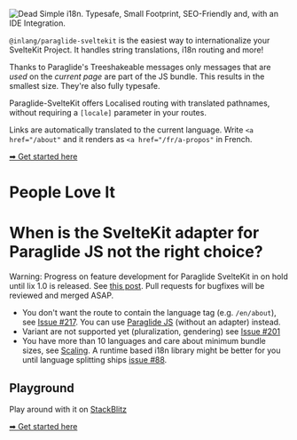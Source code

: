 ![Dead Simple i18n. Typesafe, Small Footprint, SEO-Friendly and, with an IDE Integration.](https://cdn.jsdelivr.net/gh/opral/monorepo@latest/inlang/source-code/paraglide/paraglide-sveltekit/assets/og.png)

<doc-features>
<doc-feature text-color="#0F172A" color="#E1EFF7" title="Internationalized Routing" image="https://cdn.jsdelivr.net/gh/opral/monorepo@latest/inlang/source-code/paraglide/paraglide-next/assets/i18n-routing.png"></doc-feature>
<doc-feature text-color="#0F172A" color="#E1EFF7" title="Tiny Bundle Size" image="https://cdn.jsdelivr.net/gh/opral/monorepo@latest/inlang/source-code/paraglide/paraglide-next/assets/bundle-size.png"></doc-feature>
<doc-feature text-color="#0F172A" color="#E1EFF7" title="No route Param needed" image="https://cdn.jsdelivr.net/gh/opral/monorepo@latest/inlang/source-code/paraglide/paraglide-sveltekit/assets/no-param.png"></doc-feature>
</doc-features>

`@inlang/paraglide-sveltekit` is the easiest way to internationalize your SvelteKit Project. It handles string translations, i18n routing and more! 	

Thanks to Paraglide's Treeshakeable messages only messages that are _used_ on the _current page_ are part of the JS bundle. This results in the smallest size. They're also fully typesafe.

Paraglide-SvelteKit offers Localised routing with translated pathnames, without requiring a `[locale]` parameter in your routes.	

Links are automatically translated to the current language. Write `<a href="/about"` and it renders as `<a href="/fr/a-propos"` in French.

[➡ Get started here](/m/dxnzrydw/paraglide-sveltekit-i18n/getting-started)

# People Love It

<doc-comments>
<doc-comment text="Just tried Paraglide JS from @inlangHQ. This is how i18n should be done! Totally new level of DX for both implementation and managing translations! Superb support for SvelteKit as well ⭐" author="Patrik Engborg" icon="mdi:twitter" data-source="https://twitter.com/patrikengborg/status/1747260930873053674"></doc-comment>
<doc-comment text="Awesome library 🙂 Thanks so much! 1) The docs were simple and straight forward 2) Everything just worked.. no headaches" author="Dimitry" icon="mdi:discord" data-source="https://discord.com/channels/897438559458430986/1083724234142011392/1225658097016766574"></doc-comment>
<doc-comment text="Thank you for that huge work you have done and still doing!" author="ZerdoX-x" icon="mdi:github"></doc-comment>
</doc-comments>

# When is the SvelteKit adapter for Paraglide JS not the right choice?

Warning: Progress on feature development for Paraglide SvelteKit in on hold until lix 1.0 is released. See [this post](https://opral.substack.com/p/focus-shift-from-inlang-to-lix). Pull requests for bugfixes will be reviewed and merged ASAP.  

- You don't want the route to contain the language tag (e.g. `/en/about`), see [Issue #217](https://github.com/opral/inlang-paraglide-js/issues/217). You can use [Paraglide JS](https://inlang.com/m/gerre34r/library-inlang-paraglideJs) (without an adapter) instead. 
- Variant are not supported yet (pluralization, gendering) see [Issue #201](https://github.com/opral/inlang-paraglide-js/issues/201)
- You have more than 10 languages and care about minimum bundle sizes, see [Scaling](https://inlang.com/m/gerre34r/library-inlang-paraglideJs/scaling). A runtime based i18n library might be better for you until language splitting ships [issue #88](https://github.com/opral/inlang-paraglide-js/issues/88).

## Playground

Play around with it on [StackBlitz](https://stackblitz.com/~/github.com/lorissigrist/paraglide-sveltekit-example)

[➡ Get started here](/m/dxnzrydw/paraglide-sveltekit-i18n/getting-started)